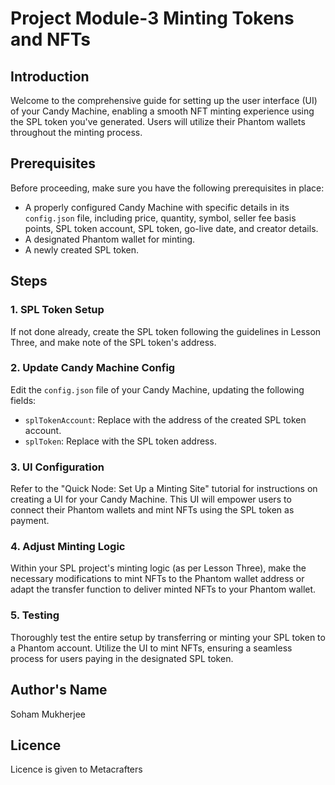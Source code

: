 # Project Module-3 Minting Tokens and NFTs

## Introduction

Welcome to the comprehensive guide for setting up the user interface (UI) of your Candy Machine, enabling a smooth NFT minting experience using the SPL token you've generated. Users will utilize their Phantom wallets throughout the minting process.

## Prerequisites

Before proceeding, make sure you have the following prerequisites in place:

- A properly configured Candy Machine with specific details in its `config.json` file, including price, quantity, symbol, seller fee basis points, SPL token account, SPL token, go-live date, and creator details.
- A designated Phantom wallet for minting.
- A newly created SPL token.

## Steps

### 1. SPL Token Setup

If not done already, create the SPL token following the guidelines in Lesson Three, and make note of the SPL token's address.

### 2. Update Candy Machine Config

Edit the `config.json` file of your Candy Machine, updating the following fields:

- `splTokenAccount`: Replace with the address of the created SPL token account.
- `splToken`: Replace with the SPL token address.

### 3. UI Configuration

Refer to the "Quick Node: Set Up a Minting Site" tutorial for instructions on creating a UI for your Candy Machine. This UI will empower users to connect their Phantom wallets and mint NFTs using the SPL token as payment.

### 4. Adjust Minting Logic

Within your SPL project's minting logic (as per Lesson Three), make the necessary modifications to mint NFTs to the Phantom wallet address or adapt the transfer function to deliver minted NFTs to your Phantom wallet.

### 5. Testing

Thoroughly test the entire setup by transferring or minting your SPL token to a Phantom account. Utilize the UI to mint NFTs, ensuring a seamless process for users paying in the designated SPL token.

## Author's Name

Soham Mukherjee

## Licence

Licence is given to Metacrafters
